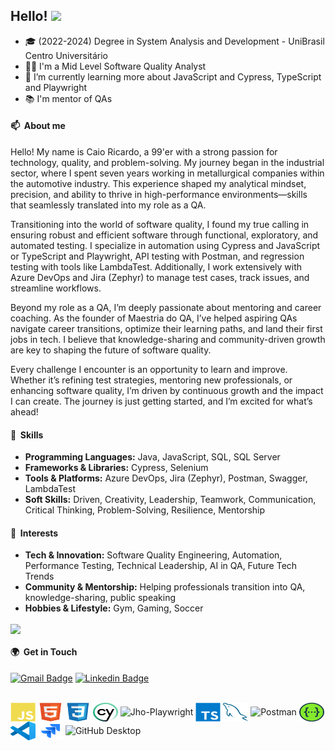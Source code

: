 ## Hello!  <img src="./assets/waving-hand.gif" width="29px">

- 🎓 (2022-2024) Degree in System Analysis and Development - UniBrasil Centro Universitário
- 👨‍💻 I'm a Mid Level Software Quality Analyst
- 🔧 I’m currently learning more about JavaScript and Cypress, TypeScript and Playwright
- 📚 I'm mentor of QAs

#### 📫 &nbsp;About me

Hello! My name is Caio Ricardo, a 99'er with a strong passion for technology, quality, and problem-solving. My journey began in the industrial sector, where I spent seven years working in metallurgical companies within the automotive industry. This experience shaped my analytical mindset, precision, and ability to thrive in high-performance environments—skills that seamlessly translated into my role as a QA.

Transitioning into the world of software quality, I found my true calling in ensuring robust and efficient software through functional, exploratory, and automated testing. I specialize in automation using Cypress and JavaScript or TypeScript and Playwright, API testing with Postman, and regression testing with tools like LambdaTest. Additionally, I work extensively with Azure DevOps and Jira (Zephyr) to manage test cases, track issues, and streamline workflows.

Beyond my role as a QA, I’m deeply passionate about mentoring and career coaching. As the founder of Maestria do QA, I’ve helped aspiring QAs navigate career transitions, optimize their learning paths, and land their first jobs in tech. I believe that knowledge-sharing and community-driven growth are key to shaping the future of software quality.

Every challenge I encounter is an opportunity to learn and improve. Whether it’s refining test strategies, mentoring new professionals, or enhancing software quality, I’m driven by continuous growth and the impact I can create. The journey is just getting started, and I’m excited for what’s ahead!

#### 🧠 &nbsp;Skills

- **Programming Languages:** Java, JavaScript, SQL, SQL Server
- **Frameworks & Libraries:** Cypress, Selenium
- **Tools & Platforms:** Azure DevOps, Jira (Zephyr), Postman, Swagger, LambdaTest
- **Soft Skills:** Driven, Creativity, Leadership, Teamwork, Communication, Critical Thinking, Problem-Solving, Resilience, Mentorship

#### 📒 &nbsp;Interests

- **Tech & Innovation:** Software Quality Engineering, Automation, Performance Testing, Technical Leadership, AI in QA, Future Tech Trends
- **Community & Mentorship:** Helping professionals transition into QA, knowledge-sharing, public speaking
- **Hobbies & Lifestyle:** Gym, Gaming, Soccer

<div> 
    <a href="https://github.com/caiorops">
      <img height=160 align="center" src="https://github-readme-stats.vercel.app/api?username=caiorops&show_icons=true&theme=dark" />
    </a>
</div>

#### 🌍 &nbsp;Get in Touch

[![Gmail Badge](https://img.shields.io/badge/-Gmail-c14438?style=flat-square&logo=Gmail&logoColor=white&link=mailto:caio.rops99@gmail.com)](mailto:caio.rops99@gmail.com)
[![Linkedin Badge](https://img.shields.io/badge/-LinkedIn-blue?style=flat-square&logo=Linkedin&logoColor=white&link=https://www.linkedin.com/in/caio-ricardo/)](https://www.linkedin.com/in/caio-ricardo/)

<div style="display: inline_block"><br>
  <img align="center" alt="Jho-Js" height="30" width="40" src="https://raw.githubusercontent.com/devicons/devicon/master/icons/javascript/javascript-plain.svg">    
  <img align="center" alt="Jho-HTML" height="30" width="40" src="https://raw.githubusercontent.com/devicons/devicon/master/icons/html5/html5-original.svg">
  <img align="center" alt="Jho-CSS" height="30" width="40" src="https://raw.githubusercontent.com/devicons/devicon/master/icons/css3/css3-original.svg">
  <img align="center" alt="Jho-Cypress" height="30" width="40" src="https://raw.githubusercontent.com/devicons/devicon/master/icons/cypressio/cypressio-original.svg">  
  <img align="center" alt="Jho-Playwright" height="30" width="40" src="https://playwright.dev/img/playwright-logo.svg">
  <img align="center" alt="Jho-TypeScript" height="30" width="40" src="https://raw.githubusercontent.com/devicons/devicon/master/icons/typescript/typescript-original.svg">
  <img align="center" alt="SQL" height="30" width="40" src="https://raw.githubusercontent.com/devicons/devicon/master/icons/mysql/mysql-original.svg">
  <img align="center" alt="Postman" height="30" width="40" src="https://www.svgrepo.com/show/354202/postman-icon.svg">
  <img align="center" alt="Swagger" height="30" width="40" src="https://raw.githubusercontent.com/devicons/devicon/master/icons/swagger/swagger-original.svg">
  <img align="center" alt="VS Code" height="30" width="40" src="https://raw.githubusercontent.com/devicons/devicon/master/icons/vscode/vscode-original.svg">
  <img align="center" alt="Jira" height="30" width="40" src="https://raw.githubusercontent.com/devicons/devicon/master/icons/jira/jira-original.svg">
  <img align="center" alt="GitHub Desktop" height="30" width="40" src="https://desktop.github.com/images/desktop-icon.svg">
 
</div>
